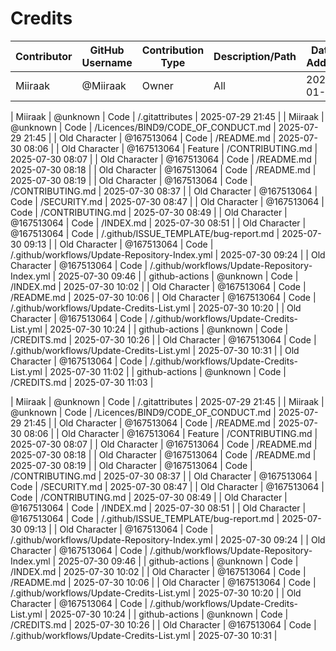# Credits

| Contributor | GitHub Username | Contribution Type | Description/Path | Date Added |
|-------------|----------------|------------------|------------------|------------|
| Miiraak     | @Miiraak       | Owner            | All              | 2025-01-01 |
<!-- This file is automatically updated by workflow. Additions will appear below. -->

| Miiraak | @unknown | Code | /.gitattributes | 2025-07-29 21:45 |
| Miiraak | @unknown | Code | /Licences/BIND9/CODE_OF_CONDUCT.md | 2025-07-29 21:45 |
| Old Character | @167513064 | Code | /README.md | 2025-07-30 08:06 |
| Old Character | @167513064 | Feature | /CONTRIBUTING.md | 2025-07-30 08:07 |
| Old Character | @167513064 | Code | /README.md | 2025-07-30 08:18 |
| Old Character | @167513064 | Code | /README.md | 2025-07-30 08:19 |
| Old Character | @167513064 | Code | /CONTRIBUTING.md | 2025-07-30 08:37 |
| Old Character | @167513064 | Code | /SECURITY.md | 2025-07-30 08:47 |
| Old Character | @167513064 | Code | /CONTRIBUTING.md | 2025-07-30 08:49 |
| Old Character | @167513064 | Code | /INDEX.md | 2025-07-30 08:51 |
| Old Character | @167513064 | Code | /.github/ISSUE_TEMPLATE/bug-report.md | 2025-07-30 09:13 |
| Old Character | @167513064 | Code | /.github/workflows/Update-Repository-Index.yml | 2025-07-30 09:24 |
| Old Character | @167513064 | Code | /.github/workflows/Update-Repository-Index.yml | 2025-07-30 09:46 |
| github-actions | @unknown | Code | /INDEX.md | 2025-07-30 10:02 |
| Old Character | @167513064 | Code | /README.md | 2025-07-30 10:06 |
| Old Character | @167513064 | Code | /.github/workflows/Update-Credits-List.yml | 2025-07-30 10:20 |
| Old Character | @167513064 | Code | /.github/workflows/Update-Credits-List.yml | 2025-07-30 10:24 |
| github-actions | @unknown | Code | /CREDITS.md | 2025-07-30 10:26 |
| Old Character | @167513064 | Code | /.github/workflows/Update-Credits-List.yml | 2025-07-30 10:31 |
| Old Character | @167513064 | Code | /.github/workflows/Update-Credits-List.yml | 2025-07-30 11:02 |
| github-actions | @unknown | Code | /CREDITS.md | 2025-07-30 11:03 |

| Miiraak | @unknown | Code | /.gitattributes | 2025-07-29 21:45 |
| Miiraak | @unknown | Code | /Licences/BIND9/CODE_OF_CONDUCT.md | 2025-07-29 21:45 |
| Old Character | @167513064 | Code | /README.md | 2025-07-30 08:06 |
| Old Character | @167513064 | Feature | /CONTRIBUTING.md | 2025-07-30 08:07 |
| Old Character | @167513064 | Code | /README.md | 2025-07-30 08:18 |
| Old Character | @167513064 | Code | /README.md | 2025-07-30 08:19 |
| Old Character | @167513064 | Code | /CONTRIBUTING.md | 2025-07-30 08:37 |
| Old Character | @167513064 | Code | /SECURITY.md | 2025-07-30 08:47 |
| Old Character | @167513064 | Code | /CONTRIBUTING.md | 2025-07-30 08:49 |
| Old Character | @167513064 | Code | /INDEX.md | 2025-07-30 08:51 |
| Old Character | @167513064 | Code | /.github/ISSUE_TEMPLATE/bug-report.md | 2025-07-30 09:13 |
| Old Character | @167513064 | Code | /.github/workflows/Update-Repository-Index.yml | 2025-07-30 09:24 |
| Old Character | @167513064 | Code | /.github/workflows/Update-Repository-Index.yml | 2025-07-30 09:46 |
| github-actions | @unknown | Code | /INDEX.md | 2025-07-30 10:02 |
| Old Character | @167513064 | Code | /README.md | 2025-07-30 10:06 |
| Old Character | @167513064 | Code | /.github/workflows/Update-Credits-List.yml | 2025-07-30 10:20 |
| Old Character | @167513064 | Code | /.github/workflows/Update-Credits-List.yml | 2025-07-30 10:24 |
| github-actions | @unknown | Code | /CREDITS.md | 2025-07-30 10:26 |
| Old Character | @167513064 | Code | /.github/workflows/Update-Credits-List.yml | 2025-07-30 10:31 |
